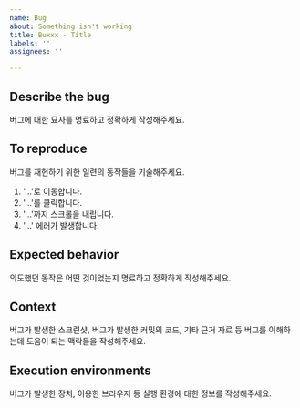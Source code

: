```yaml
---
name: Bug
about: Something isn't working
title: Buxxx - Title
labels: ''
assignees: ''

---
```


## Describe the bug

버그에 대한 묘사를 명료하고 정확하게 작성해주세요.

## To reproduce

버그를 재현하기 위한 일련의 동작들을 기술해주세요.

1. '...'로 이동합니다.
2. '...'를 클릭합니다.
3. '...'까지 스크롤을 내립니다.
4. '...' 에러가 발생합니다.

## Expected behavior

의도했던 동작은 어떤 것이었는지 명료하고 정확하게 작성해주세요.

## Context

버그가 발생한 스크린샷, 버그가 발생한 커밋의 코드, 기타 근거 자료 등
버그를 이해하는데 도움이 되는 맥락들을 작성해주세요.

## Execution environments

버그가 발생한 장치, 이용한 브라우저 등
실행 환경에 대한 정보를 작성해주세요.
